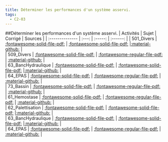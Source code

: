 ```yaml
---
title: Déterminer les performances d'un système asservi. 
tags:
  - C2-03
---
```

[comment]: <> (Généré automatiquement par make_all_activitess.py, creation_fichiers_activites)

##Déterminer les performances d'un système asservi. 
| Activités | Sujet | Corrigé | Sources  | 
| :-------------- | :---: | :-----: | :------: | 
| 501_Divers | [:fontawesome-solid-file-pdf:](https://github.com/xpessoles/ALL_PDF/blob/main/PDF/C2_03_501_Divers_Sujet.pdf) | [:fontawesome-solid-file-pdf:](https://github.com/xpessoles/ALL_PDF/blob/main/PDF/C2_03_501_Divers_Corrige.pdf) |[:material-github:](https://github.com/xpessoles/ExercicesCompetences/tree/main/C2_MettreEnOeuvreDemarche/C2_03_PerformancesSLCI/501_Divers) |  
| 509_Divers | [:fontawesome-solid-file-pdf:](https://github.com/xpessoles/ALL_PDF/blob/main/PDF/C2_03_509_Divers_Sujet.pdf) | [:fontawesome-regular-file-pdf:](https://github.com/xpessoles/ALL_PDF/blob/main/PDF/C2_03_509_Divers_Corrige.pdf) | [:material-github:](https://github.com/xpessoles/ExercicesCompetences/tree/main/C2_MettreEnOeuvreDemarche/C2_03_PerformancesSLCI/509_Divers) |  
| 63_BancHydraulique | [:fontawesome-solid-file-pdf:](https://github.com/xpessoles/ALL_PDF/blob/main/PDF/C2_03_63_BancHydraulique_Sujet.pdf) | [:fontawesome-solid-file-pdf:](https://github.com/xpessoles/ALL_PDF/blob/main/PDF/C2_03_63_BancHydraulique_Corrige.pdf) |[:material-github:](https://github.com/xpessoles/ExercicesCompetences/tree/main/C2_MettreEnOeuvreDemarche/C2_03_PerformancesSLCI_Precision/63_BancHydraulique) |  
| 64_EPAS | [:fontawesome-solid-file-pdf:](https://github.com/xpessoles/ALL_PDF/blob/main/PDF/C2_03_64_EPAS_Sujet.pdf) | [:fontawesome-regular-file-pdf:](https://github.com/xpessoles/ALL_PDF/blob/main/PDF/C2_03_64_EPAS_Corrige.pdf) | [:material-github:](https://github.com/xpessoles/ExercicesCompetences/tree/main/C2_MettreEnOeuvreDemarche/C2_03_PerformancesSLCI_Precision/64_EPAS) |  
| 73_Bassin | [:fontawesome-solid-file-pdf:](https://github.com/xpessoles/ALL_PDF/blob/main/PDF/C2_03_73_Bassin_Sujet.pdf) | [:fontawesome-regular-file-pdf:](https://github.com/xpessoles/ALL_PDF/blob/main/PDF/C2_03_73_Bassin_Corrige.pdf) | [:material-github:](https://github.com/xpessoles/ExercicesCompetences/tree/main/C2_MettreEnOeuvreDemarche/C2_03_PerformancesSLCI_Precision/73_Bassin) |  
| 61_Hemostase | [:fontawesome-solid-file-pdf:](https://github.com/xpessoles/ALL_PDF/blob/main/PDF/C2_03_61_Hemostase_Sujet.pdf) | [:fontawesome-regular-file-pdf:](https://github.com/xpessoles/ALL_PDF/blob/main/PDF/C2_03_61_Hemostase_Corrige.pdf) | [:material-github:](https://github.com/xpessoles/ExercicesCompetences/tree/main/C2_MettreEnOeuvreDemarche/C2_03_PerformancesSLCI_Stabilite/61_Hemostase) |  
| 62_Palettisation | [:fontawesome-solid-file-pdf:](https://github.com/xpessoles/ALL_PDF/blob/main/PDF/C2_03_62_Palettisation_Sujet.pdf) | [:fontawesome-solid-file-pdf:](https://github.com/xpessoles/ALL_PDF/blob/main/PDF/C2_03_62_Palettisation_Corrige.pdf) |[:material-github:](https://github.com/xpessoles/ExercicesCompetences/tree/main/C2_MettreEnOeuvreDemarche/C2_03_PerformancesSLCI_Stabilite/62_Palettisation) |  
| 63_BancHydraulique | [:fontawesome-solid-file-pdf:](https://github.com/xpessoles/ALL_PDF/blob/main/PDF/C2_03_63_BancHydraulique_Sujet.pdf) | [:fontawesome-solid-file-pdf:](https://github.com/xpessoles/ALL_PDF/blob/main/PDF/C2_03_63_BancHydraulique_Corrige.pdf) |[:material-github:](https://github.com/xpessoles/ExercicesCompetences/tree/main/C2_MettreEnOeuvreDemarche/C2_03_PerformancesSLCI_Stabilite/63_BancHydraulique) |  
| 64_EPAS | [:fontawesome-solid-file-pdf:](https://github.com/xpessoles/ALL_PDF/blob/main/PDF/C2_03_64_EPAS_Sujet.pdf) | [:fontawesome-regular-file-pdf:](https://github.com/xpessoles/ALL_PDF/blob/main/PDF/C2_03_64_EPAS_Corrige.pdf) | [:material-github:](https://github.com/xpessoles/ExercicesCompetences/tree/main/C2_MettreEnOeuvreDemarche/C2_03_PerformancesSLCI_Stabilite/64_EPAS) |  

